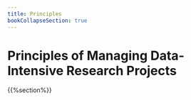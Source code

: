 ```yaml
---
title: Principles
bookCollapseSection: true
---
```


# Principles of Managing Data-Intensive Research Projects

{{%section%}}
